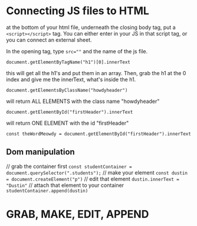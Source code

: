 # Connecting JS files to HTML

at the bottom of your html file, underneath the closing body tag, put a `<script></script>` tag. You can either enter in your JS in that script tag, or you can connect an external sheet.

In the opening tag, type `src=""` and the name of the js file.

`document.getElementByTagName("h1")[0].innerText`

this will get all the h1's and put them in an array. Then, grab the h1 at the 0 index and give me the innerText, what's inside the h1.

`document.getElementsByClassName("howdyheader")`

will return ALL ELEMENTS with the class name "howdyheader"

`document.getElementById("firstHeader").innerText`

will return ONE ELEMENT with the id "firstHeader"

`const theWordMeowdy = document.getElementById("firstHeader").innerText`

## Dom manipulation

// grab the container first
`const studentContainer = document.querySelector(".students");`
// make your element
`const dustin = document.createElement("p")`
// edit that element
`dustin.innerText = "Dustin"`
// attach that element to your container
`studentContainer.append(dustin)`

<h1>GRAB, MAKE, EDIT, APPEND</h1>
